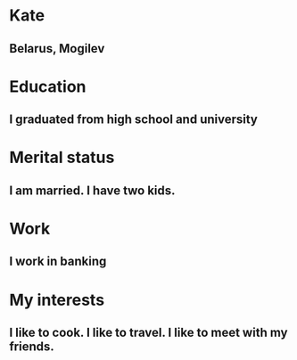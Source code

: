 # Kate #
## Belarus, Mogilev ##
# Education #
## I graduated from high school and university ##
# Merital status #
## I am married. I have two kids.
# Work #
## I work in banking ##
# My interests #
## I like to cook. I like to travel. I like to meet with my friends. ##
